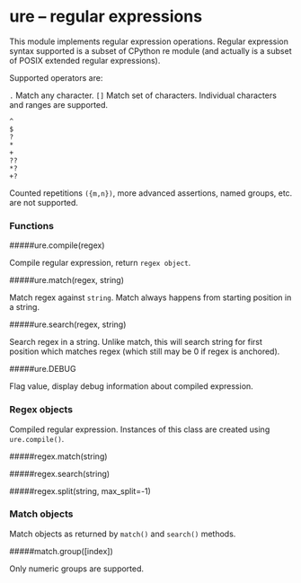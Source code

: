 # ure – regular expressions
This module implements regular expression operations. Regular expression syntax supported is a subset of CPython re module (and actually is a subset of POSIX extended regular expressions).

Supported operators are:

`.`
Match any character.
`[]`
Match set of characters. Individual characters and ranges are supported.

```
^
$
?
*
+
??
*?
+?
```

Counted repetitions ``({m,n})``, more advanced assertions, named groups, etc. are not supported.

### Functions

#####<function>ure.compile(regex)</function>

Compile regular expression, return `regex object`.

#####<function>ure.match(regex, string)</function>

Match regex against `string`. Match always happens from starting position in a string.

#####<function>ure.search(regex, string)</function>

Search regex in a string. Unlike match, this will search string for first position which matches regex (which still may be 0 if regex is anchored).

#####<function>ure.DEBUG</function>

Flag value, display debug information about compiled expression.

### Regex objects
Compiled regular expression. Instances of this class are created using `ure.compile()`.

#####<function>regex.match(string)</function>

#####<function>regex.search(string)</function>

#####<function>regex.split(string, max_split=-1)</function>

### Match objects
Match objects as returned by `match()` and `search()` methods.

#####<function>match.group([index])</function>

Only numeric groups are supported.
